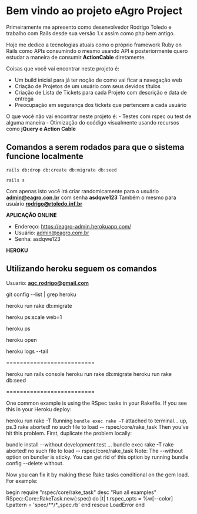# Bem vindo ao projeto eAgro Project


Primeiramente me apresento como desenvolvedor Rodrigo Toledo e trabalho com Rails desde sua versão 1.x assim como php bem antigo.

Hoje me dedico a tecnologias atuais como o próprio framework Ruby on Rails como APIs consumindo o mesmo usando API e posteriormente quero estudar a maneira de consumir **ActionCable** diretamente.

Coisas que você vai encontrar neste projeto é:

  - Um build inicial para já ter noção de como vai ficar a navegação web
  - Criação de Projetos de um usuário com seus devidos títulos
  - Criação de Lista de Tickets para cada Projeto com descrição e data de entrega
  - Preocupação em segurança dos tickets que pertencem a cada usuário
 
O que você não vai encontrar neste projeto é:
    - Testes com rspec ou test de alguma maneira
    - Otimização do coódigo visualmente usando recursos como **jQuery e Action Cable**

## Comandos a serem rodados para que o sistema funcione localmente

``rails db:drop db:create db:migrate db:seed``

``rails s``

Com apenas isto você irá criar randomicamente para o usuário **admin@eagro.con.br** com senha **asdqwe123**
Também o mesmo para usuário **rodrigo@rtoledo.inf.br**

**APLICAÇÃO ONLINE**

 - Endereço: https://eagro-admin.herokuapp.com/
 - Usuário: admin@eagro.com.br
 - Senha: asdqwe123

**HEROKU**

## Utilizando heroku seguem os comandos


Usuario: **agc.rodrigo@gmail.com**

git config --list | grep heroku

heroku run rake db:migrate

heroku ps:scale web=1

heroku ps

heroku open

heroku logs --tail



==========================

heroku run rails console
heroku run rake db:migrate
heroku run rake db:seed



==========================



One common example is using the RSpec tasks in your Rakefile. If you see this in your Heroku deploy:

heroku run rake -T
Running `bundle exec rake -T` attached to terminal... up, ps.3
rake aborted!
no such file to load -- rspec/core/rake_task
Then you’ve hit this problem. First, duplicate the problem locally:

bundle install --without development:test
…
bundle exec rake -T
rake aborted!
no such file to load -- rspec/core/rake_task
Note: The --without option on bundler is sticky. You can get rid of this option by running bundle config --delete without.

Now you can fix it by making these Rake tasks conditional on the gem load. For example:

begin
  require "rspec/core/rake_task"
  desc "Run all examples"
  RSpec::Core::RakeTask.new(:spec) do |t|
    t.rspec_opts = %w[--color]
    t.pattern = 'spec/**/*_spec.rb'
  end
rescue LoadError
end